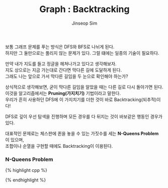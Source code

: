 ﻿---
layout: post
title: "Graph : Backtracking"
categories: Algorithm
tags: [cpp]
author:
  - Jinseop Sim
---
보통 그래프 문제를 푸는 방식은 DFS와 BFS로 나뉘게 된다.  
하지만 그 둘만으로는 풀리지 않는 문제가 있다. 그럴 떄에는 일종의 기술이 필요하다.  

만약 내가 지도를 들고 정글을 헤쳐나가고 있다고 생각해보자.  
지도 상으로는 지금 가는대로 간다면 막다른 길에 도달하게 된다.  
그래도 나는 앞으로 가서 막다른 길임을 두 눈으로 확인해야 하는가?  

상식적으로 생각해보면, 굳이 막다른 길임을 알았을 때는 다른 길로 다시 돌아가면 된다.  
이것을 알고리즘에서는 __Pruning(가지치기)__ 기법이라고 말한다.  
우리가 흔히 사용하던 DFS에 이 가지치기를 더한 것이 바로 Backtracking(되추적)이다!  

DFS로 깊이 우선 탐색을 진행하며 모든 경우를 다 뒤지는 것이 바보같은 행동인 경우가 있다.  

대표적인 문제로는 체스판에 퀸을 놓을 수 있는 가짓수를 세는 __N-Queens Problem__ 이 있으며,  
조합이나 순열을 구현할 때에도 Backtracking이 이용된다.  

### N-Queens Problem
{% highlight cpp %}

{% endhighlight %}
